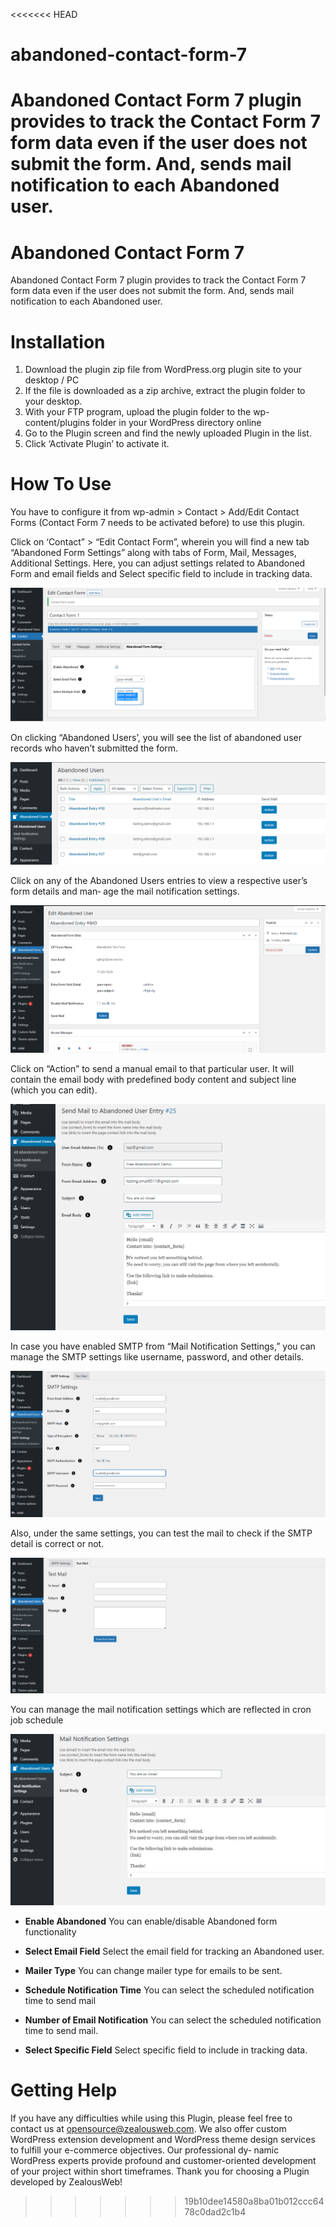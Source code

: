 <<<<<<< HEAD
# abandoned-contact-form-7
Abandoned Contact Form 7 plugin provides to track the Contact Form 7 form data even if the user does not submit the form. And, sends mail notification to each Abandoned user.
=======
# Abandoned Contact Form 7
Abandoned Contact Form 7 plugin provides to track the Contact Form 7 form data even if the user does not submit the form. And, sends mail notification to each Abandoned user.

# Installation
1. Download the plugin zip file from WordPress.org plugin site to your desktop / PC
2. If the file is downloaded as a zip archive, extract the plugin folder to your desktop.
3. With your FTP program, upload the plugin folder to the wp-content/plugins folder in your WordPress directory online
4. Go to the Plugin screen and find the newly uploaded Plugin in the list.
5. Click ‘Activate Plugin’ to activate it.

# How To Use

You have to configure it from wp-admin > Contact > Add/Edit Contact Forms (Contact Form 7 needs to be activated before) to use this plugin.

Click on ‘Contact” > “Edit Contact Form”, wherein you will find a new tab “Abandoned Form Settings” along with tabs of Form, Mail, Messages, Additional Settings. Here, you can adjust settings related to Abandoned Form and email fields and Select specific field to include in tracking data. 

![Screenshot](resources/img/image-1.png)

On clicking “Abandoned Users’, you will see the list of abandoned user records who haven’t submitted the form.

![Screenshot](resources/img/image-2.png)

Click on any of the Abandoned Users entries to view a respective user’s form details and man‐
age the mail notification settings.

![Screenshot](resources/img/image-5.png)

Click on “Action” to send a manual email to that particular user. It will contain the email body with predefined body content and subject line (which you can edit).

![Screenshot](resources/img/image-4.png)

In case you have enabled SMTP from “Mail Notification Settings,” you can manage the SMTP settings like username, password, and other details.

![Screenshot](resources/img/image-6.png)

Also, under the same settings, you can test the mail to check if the SMTP detail is correct or not.

![Screenshot](resources/img/image-7.png)

You can  manage the mail notification settings which are reflected in cron job schedule

![Screenshot](resources/img/image-3.png)

- **Enable Abandoned**
 You can enable/disable Abandoned form functionality

- **Select Email Field**
 Select the email field for tracking an Abandoned user.

- **Mailer Type**
 You can change mailer type for emails to be sent.

- **Schedule Notification Time**
 You can select the scheduled notification time to send mail

- **Number of Email Notification**
 You can select the scheduled notification time to send mail.

- **Select Specific Field**
 Select specific field to include in tracking data.

# Getting Help

If you have any difficulties while using this Plugin, please feel free to contact us at opensource@zealousweb.com. We also offer custom WordPress extension development and WordPress theme design services to fulfill your e-commerce objectives. Our professional dy‐ namic WordPress experts provide profound and customer-oriented development of your project within short timeframes. Thank you for choosing a Plugin developed by ZealousWeb!
>>>>>>> 19b10dee14580a8ba01b012ccc6478c0dad2c1b4
